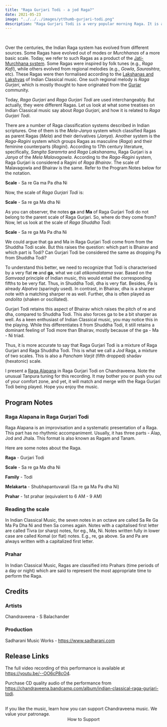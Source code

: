 ```yaml
---
title: "Raga Gurjari Todi - a jod Raga?"
date: 2021-05-23
image: "../../../images/ytthumb-gurjari-todi.png"
description: "Raga Gurjari Todi is a very popular morning Raga. It is a hexatonic scale, with the Pancham (fifth) dropped. Here, I present an Alap in Raga Gurjari Todi on Chandraveena. Though Raga Gurjari and Raga Gurjari Todi are used interchangeably today, they are different Ragas. Read on to know more!"
---
```


<you-tube videoid="--OO6cP8cO4"></you-tube>
<br>

Over the centuries, the Indian Raga system has evolved from different sources. Some Ragas have evolved out of modes or *Murchhanas* of a more basic scale. Today, we refer to such Ragas as a product of the [Jati-Murchhana system](/blog/grammar-of-music/). Some Ragas were inspired by folk tunes (e.g., *Raga Kafi*), while others evolved from regional melodies (e.g., *Gowla*, *Saurashtra*, etc). These Ragas were then formalised according to the [Lakshanas and Lakshyas](/blog/grammar-of-music/) of Indian Classical music. One such regional melody is *Raga Gurjari*, which is mostly thought to have originated from the [Gurjar](https://en.wikipedia.org/wiki/Gurjar) community. 

Today, *Raga Gurjari* and *Raga Gurjari Todi* are used interchangeably. But actually, they were different Ragas. Let us look at what some treatises on Indian Classical music say about *Raga Gurjari*, and how it is related to *Raga Gurjari Todi*.

There are a number of Raga classification systems described in Indian scriptures. One of them is the *Mela-Janya* system which classified Ragas as parent Ragas (*Mela*) and their derivatives (*Janya*). Another system is the *Raga-Ragini* system which groups Ragas as masculine (*Raga*) and their feminine counterparts (*Ragini*). According to 17th century literature, specifically, *Sangita Saramrta* and *Raga Lakshanamu*, Raga Gurjari is a *Janya* of the *Mela* *Malavagowla*. According to the *Raga-Ragini* system, Raga Gurjari is considered a Ragini of *Raga Bhairav*. The scale of Malavagowla and Bhairav is the same. Refer to the Program Notes below for the notation.

**Scale** - Sa re Ga ma Pa dha Ni 

Now, the scale of *Raga Gurjari Todi* is:

**Scale** - Sa re ga Ma dha Ni

As you can observer, the notes **ga** and **Ma** of Raga Gurjari Todi do not belong to the parent scale of Raga Gurjari. So, where do they come from? Now, let us look at the scale of *Raga Shuddha Todi*:

**Scale** - Sa re ga Ma Pa dha Ni

We could argue that ga and Ma in Raga Gurjari Todi come from from the Shuddha Todi scale. But this raises the question: which part is Bhairav and which part is Todi? Can Gurjari Todi be considered the same as dropping Pa from Shuddha Todi?

To understand this better, we need to recognize that Todi is characterised by a very flat **re** and **ga**, what we call *atikomalatama* svar. Based on the *Samvaad* principle of Indian music, this would entail the corresponding fifths to be very flat. Thus, in Shuddha Todi, dha is very flat. Besides, Pa is already *Alpatva* (sparingly used). In contrast, in Bhairav, dha is a sharper note with a matching sharper re as well. Further, dha is often played as *andolita* (shaken or oscillated).

Gurjari Todi retains this aspect of Bhairav which raises the pitch of re and dha, compared to Shuddha Todi. This also forces ga to be a bit sharper as well. As a keen enthusiast of Indian Classical music, you may notice this in the playing. While this differentiates it from Shuddha Todi, it still retains a dominant feeling of Todi more than Bhairav, mostly because of the ga - Ma - Ni triad.

Thus, it is more accurate to say that Raga Gurjari Todi is a mixture of Raga Gurjari and Raga Shuddha Todi. This is what we call a *Jod* Raga, a mixture of two scales. This is also a *Pancham Varjit* (fifth dropped) shadav (hexatonic) scale.

I present a [Raga Alapana](/blog/raga-alapana/) in Raga Gurjari Todi on Chandraveena. Note the unusual Tanpura tuning for this recording. It may bother you or push you out of your comfort zone, and yet, it will match and merge with the Raga Gurjari Todi being played. Hope you enjoy the music.

## Program Notes

### Raga Alapana in Raga Gurjari Todi

Raga Alapana is an improvisation and a systematic presentation of a Raga. This part has no rhythmic accompaniment. Usually, it has three parts - Alap, Jod and Jhala. This format is also known as Ragam and Tanam.

Here are some notes about the Raga.

**Raga** - Gurjari Todi

**Scale** - Sa re ga Ma dha Ni

**Family** - Todi

**Melakarta** - Shubhapantuvarali (Sa re ga Ma Pa dha Ni)

**Prahar** - 1st prahar (equivalent to 6 AM  - 9 AM)

### Reading the scale
In Indian Classical Music, the seven notes in an octave are called Sa Re Ga Ma Pa Dha Ni and then Sa comes again. Notes with a capitalised first letter are called Tivra (or sharp) notes, for eg., Ma, Ni. Notes written fully in lower case are called Komal (or flat) notes. E.g., re, ga above. Sa and Pa are always written with a capitalized first letter.

### Prahar
In Indian Classical Music, Ragas are classified into Prahars (time periods of a day or night) which are said to represent the most appropriate time to perform the Raga.

## Credits
### Artists

Chandraveena - S Balachander

### Production
Sadharani Music Works - https://www.sadharani.com

## Release Links

The full video recording of this performance is available at https://youtu.be/--OO6cP8cO4.

Purchase CD quality audio of the performance from https://chandraveena.bandcamp.com/album/indian-classical-raga-gurjari-todi.

<br>

<notice-box>
If you like the music, learn how you can support Chandraveena music. We value your patronage.
<div style="text-align:center">
<my-button to="/support/">How to Support</my-button>
</div>
</notice-box>
